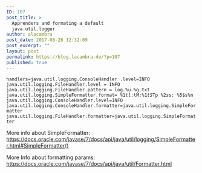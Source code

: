 ```yaml
---
ID: 107
post_title: >
  Apprenders and formating a default
  java.util.logger
author: alacambra
post_date: 2017-08-26 12:32:09
post_excerpt: ""
layout: post
permalink: https://blog.lacambra.de/?p=107
published: true
---
```

<code>handlers=java.util.logging.ConsoleHandler
.level=INFO
java.util.logging.FileHandler.level = INFO
java.util.logging.FileHandler.pattern   = log.%u.%g.txt
java.util.logging.SimpleFormatter.format= %1$tl:%1$tM:%1$tS %1$Tp %2$s %4$s: %5$s%n
java.util.logging.ConsoleHandler.level=INFO
java.util.logging.ConsoleHandler.formatter=java.util.logging.SimpleFormatter
java.util.logging.FileHandler.formatter=java.util.logging.SimpleFormatter
</code>

More info about SimpleFormatter: <a href="https://docs.oracle.com/javase/7/docs/api/java/util/logging/SimpleFormatter.html#SimpleFormatter()" target="_blank" rel="noopener noreferrer">https://docs.oracle.com/javase/7/docs/api/java/util/logging/SimpleFormatter.html#SimpleFormatter()</a>

More Info about formatting params:
<a href="https://docs.oracle.com/javase/7/docs/api/java/util/Formatter.html" target="_blank" rel="noopener noreferrer">https://docs.oracle.com/javase/7/docs/api/java/util/Formatter.html</a>